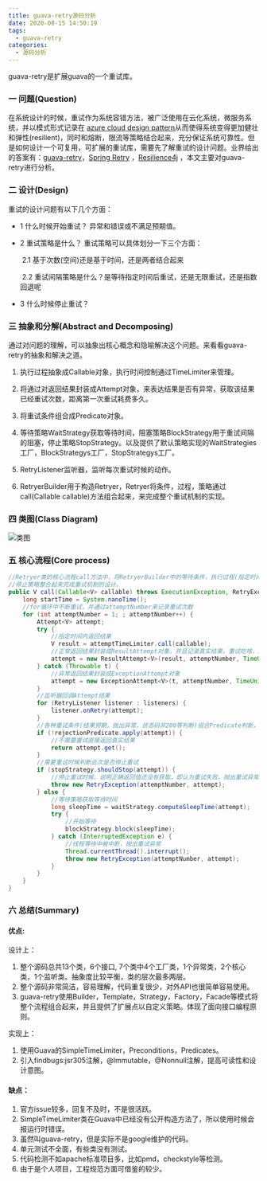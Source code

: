 ```yaml
---
title: guava-retry源码分析
date: 2020-08-15 14:50:19
tags:
  - guava-retry
categories:
  - 源码分析
---
```




guava-retry是扩展guava的一个重试库。



### 一  问题(Question)

在系统设计的时候，重试作为系统容错方法，被广泛使用在云化系统，微服务系统，并以模式形式记录在 [azure cloud design pattern](https://docs.microsoft.com/en-us/azure/architecture/patterns/retry )从而使得系统变得更加健壮和弹性(resilient)，同时和熔断，限流等策略结合起来，充分保证系统可靠性。但是如何设计一个可复用，可扩展的重试库，需要先了解重试的设计问题。业界给出的答案有：[guava-retry](https://github.com/rholder/guava-retrying)，[Spring Retry](https://mvnrepository.com/artifact/org.springframework.retry/spring-retry) ，[Resilience4j](https://mvnrepository.com/artifact/io.github.resilience4j/resilience4j-retry) ，本文主要对guava-retry进行分析。



### 二  设计(Design)

重试的设计问题有以下几个方面：

- 1   什么时候开始重试？ 异常和错误或不满足预期值。

- 2   重试策略是什么？ 重试策略可以具体划分一下三个方面：

  ​          2.1 基于次数(空间)还是基于时间，还是两者结合起来

  ​          2.2 重试间隔策略是什么？是等待指定时间后重试，还是无限重试，还是指数回退呢

-  3   什么时候停止重试？



### 三 抽象和分解(Abstract and Decomposing)

通过对问题的理解，可以抽象出核心概念和隐喻解决这个问题。来看看guava-retry的抽象和解决之道。

1. 执行过程抽象成Callable对象，执行时间控制通过TimeLimiter来管理。

2. 将通过对返回结果封装成Attempt对象，来表达结果是否有异常，获取该结果已经重试次数，距离第一次重试耗费多久。

3. 将重试条件组合成Predicate对象。

4. 等待策略WaitStrategy获取等待时间，阻塞策略BlockStrategy用于重试间隔的阻塞，停止策略StopStrategy。以及提供了默认策略实现的WaitStrategies工厂，BlockStrategys工厂，StopStrategys工厂。

5. RetryListener监听器，监听每次重试时候的动作。

6. RetryerBuilder用于构造Retryer，Retryer将条件，过程，策略通过call(Callable<V> callable)方法组合起来，来完成整个重试机制的实现。

   

### 四 类图(Class Diagram)

![类图](/images/guava-retry.png)



### 五 核心流程(Core process)



```java
//Retryer类的核心流程call方法中，将RetryerBuilder中的等待条件，执行过程(指定时间执行完成)，等待策略，阻塞策略，
//停止策略整合起来完成重试机制的设计。
public V call(Callable<V> callable) throws ExecutionException, RetryException {
    long startTime = System.nanoTime();
    //for循环中不断重试，并通过attemptNumber来记录重试次数
    for (int attemptNumber = 1; ; attemptNumber++) {
        Attempt<V> attempt;
        try {
            //指定时间内返回结果
            V result = attemptTimeLimiter.call(callable);
            //正常返回结果封装成ResultAttempt对象，并且记录真实结果，重试吃啥，距离第一次返回结果的时间间隔
            attempt = new ResultAttempt<V>(result, attemptNumber, TimeUnit.NANOSECONDS.toMillis(System.nanoTime() - startTime));
        } catch (Throwable t) {
            //异常返回结果封装成ExceptionAttempt对象
            attempt = new ExceptionAttempt<V>(t, attemptNumber, TimeUnit.NANOSECONDS.toMillis(System.nanoTime() - startTime));
        }
        //监听器回调Attempt结果
        for (RetryListener listener : listeners) {
            listener.onRetry(attempt);
        }
        //各种重试条件(结果预期，抛出异常，状态码非200等判断)组合Predicate判断，是否需要重试
        if (!rejectionPredicate.apply(attempt)) {
            //不需要重试直接返回真实结果
            return attempt.get();
        }
        //需要重试时候判断此次是否停止重试
        if (stopStrategy.shouldStop(attempt)) {
            //停止重试时候，说明正确返回值还没有获取，即认为重试失败，抛出重试异常，交由客户端处理
            throw new RetryException(attemptNumber, attempt);
        } else {
            //等待策略获取等待时间
            long sleepTime = waitStrategy.computeSleepTime(attempt);
            try {
                //开始等待
                blockStrategy.block(sleepTime);
            } catch (InterruptedException e) {
                //线程等待中被中断，抛出重试异常
                Thread.currentThread().interrupt();
                throw new RetryException(attemptNumber, attempt);
            }
        }
    }
}
```



### 六 总结(Summary)

#### 优点:

设计上：

1. 整个源码总共13个类，6个接口,  7个类中4个工厂类，1个异常类，2个核心类，1个监听类。抽象度比较平衡，类的层次最多两层。
2. 整个源码非常简洁，容易理解，代码重复很少，对外API也很简单容易使用。
3. guava-retry使用Builder，Template，Strategy，Factory，Facade等模式将整个流程组合起来，并且提供了扩展点以自定义策略。体现了面向接口编程原则。

实现上：

1. 使用Guava的SimpleTimeLimiter，Preconditions，Predicates。
2. 引入findbugs:jsr305注解，@Immutable，@Nonnull注解，提高可读性和设计意图。



#### 缺点：

1. 官方issue较多，回复不及时，不是很活跃。
2.  SimpleTimeLimiter类在Guava中已经没有公开构造方法了，所以使用时候会报运行时错误。
3. 虽然叫guava-retry，但是实际不是google维护的代码。
4. 单元测试不全面，有些类没有测试。
5. 代码检测不如apache标准项目多，比如pmd，checkstyle等检测。
6. 由于是个人项目，工程规范方面可借鉴的较少。